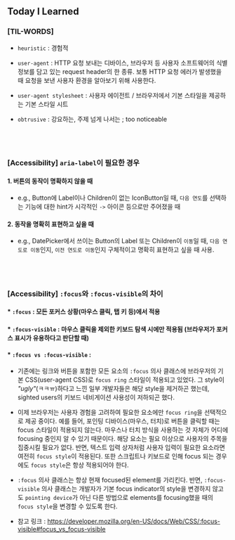 ## Today I Learned

### [TIL-WORDS]

- `heuristic` : 경험적

- `user-agent` : HTTP 요청 보내는 디바이스, 브라우저 등 사용자 소프트웨어의 식별 정보를 담고 있는 request header의 한 종류. 보통 HTTP 요청 에러가 발생했을 때 요청을 보낸 사용자 환경을 알아보기 위해 사용한다.

- `user-agent stylesheet` : 사용자 에이전트 / 브라우저에서 기본 스타일을 제공하는 기본 스타일 시트

- `obtrusive` : 강요하는, 주제 넘게 나서는 ; too noticeable

## <br />

### [Accessibility] `aria-label`이 필요한 경우

#### 1. 버튼의 동작이 명확하지 않을 때

- e.g., Button에 Label이나 Children이 없는 IconButton일 때, `다음 연도`를 선택하는 기능에 대한 hint가 시각적인 `->` 아이콘 등으로만 주어졌을 때

#### 2. 동작을 명확히 표현하고 싶을 때

- e.g., DatePicker에서 쓰이는 Button의 Label 또는 Children이 `이동`일 때, `다음 연도로 이동`인지, `이전 연도로 이동`인지 구체적이고 명확히 표현하고 싶을 때 사용.

## <br />

### [Accessibility] `:focus`와 `:focus-visible`의 차이

#### \* `:focus` : 모든 포커스 상황(마우스 클릭, 탭 키 등)에서 적용

#### \* `:focus-visible` : 마우스 클릭을 제외한 키보드 탐색 시에만 적용됨 (브라우저가 포커스 표시가 유용하다고 판단할 때)

#### \* `:focus vs :focus-visible` :

- 기존에는 링크와 버튼을 포함한 모든 요소의 `:focus` 의사 클래스에 브라우저의 기본 CSS(user-agent CSS)로 `focus ring` 스타일이 적용되고 있었다. 그 style이 <i>"ugly"</i>(ㅋㅋㅠ)하다고 느낀 일부 개발자들은 해당 style을 제거하곤 했는데, sighted users의 키보드 네비게이션 사용성이 저하되곤 했다.

- 이제 브라우저는 사용자 경험을 고려하여 필요한 요소에만 `focus ring`을 선택적으로 제공 중이다. 예를 들어, 포인팅 디바이스(마우스, 터치)로 버튼을 클릭할 때는 focus 스타일이 적용되지 않는다. 마우스나 터치 방식을 사용하는 것 자체가 어디에 focusing 중인지 알 수 있기 때문이다. 해당 요소는 필요 이상으로 사용자의 주목을 집중시킬 필요가 없다. 반면, 텍스트 입력 상자처럼 사용자 입력이 필요한 요소라면 여전히 `focus style`이 적용된다. 또한 스크립트나 키보드로 인해 focus 되는 경우에도 `focus style`은 항상 적용되어야 한다.

- `:focus` 의사 클래스는 항상 현재 focused된 element를 가리킨다. 반면, `:focus-visible` 의사 클래스는 개발자가 기본 focus indicator의 style을 변경하지 않고도 `pointing device`가 아닌 다른 방법으로 elements를 focusing했을 때의 `focus style`을 변경할 수 있도록 한다.

- 참고 링크 : https://developer.mozilla.org/en-US/docs/Web/CSS/:focus-visible#focus_vs_focus-visible
